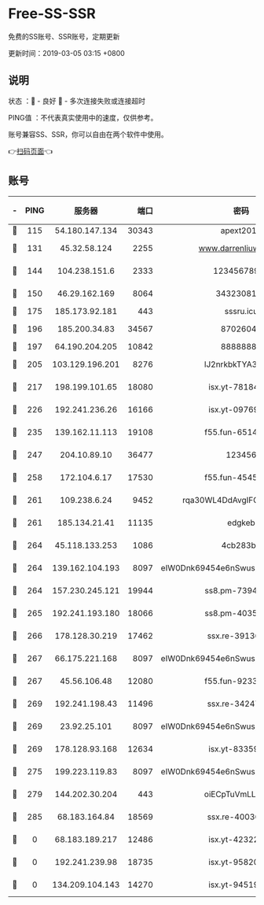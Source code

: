 # Free-SS-SSR

免费的SS账号、SSR账号，定期更新

更新时间：2019-03-05 03:15 +0800

## 说明

状态     ：🙂 - 良好 🙁 - 多次连接失败或连接超时

PING值   ：不代表真实使用中的速度，仅供参考。

账号兼容SS、SSR，你可以自由在两个软件中使用。

👉[扫码页面](https://liesauer.github.io/free-ss-ssr.github.io/)👈

## 账号

|-|PING|服务器|端口|密码|加密方式|区域|
|:----:|:----:|:-----:|-----:|:----:|:----:|:----:|
|🙂|115|54.180.147.134|30343|apext2019|chacha20|KR|
|🙂|131|45.32.58.124|2255|www.darrenliuwei.com|aes-256-cfb|JP|
|🙂|144|104.238.151.6|2333|12345678900|aes-256-cfb|JP|
|🙂|150|46.29.162.169|8064|3432308177|aes-256-cfb|RU|
|🙂|175|185.173.92.181|443|sssru.icu|rc4-md5|RU|
|🙂|196|185.200.34.83|34567|87026045|aes-256-cfb|US|
|🙂|197|64.190.204.205|10842|88888888|rc4-md5|US|
|🙂|205|103.129.196.201|8276|lJ2nrkbkTYA30wv0|aes-256-cfb|US|
|🙂|217|198.199.101.65|18080|isx.yt-78184489|aes-256-cfb|US|
|🙂|226|192.241.236.26|16166|isx.yt-09769627|aes-256-cfb|US|
|🙂|235|139.162.11.113|19108|f55.fun-65147791|aes-256-cfb|SG|
|🙂|247|204.10.89.10|36477|123456|aes-256-cfb|US|
|🙂|258|172.104.6.17|17530|f55.fun-45452436|aes-256-cfb|US|
|🙂|261|109.238.6.24|9452|rqa30WL4DdAvgIFG6Fs3znzTa|aes-256-cfb|FR|
|🙂|261|185.134.21.41|11135|edgkeb|aes-256-cfb|GB|
|🙂|264|45.118.133.253|1086|4cb283b8|aes-256-cfb|SG|
|🙂|264|139.162.104.193|8097|eIW0Dnk69454e6nSwuspv9DmS201tQ0D|aes-256-cfb|JP|
|🙂|264|157.230.245.121|19944|ss8.pm-73943906|aes-256-cfb|SG|
|🙂|265|192.241.193.180|18066|ss8.pm-40352381|aes-256-cfb|US|
|🙂|266|178.128.30.219|17462|ssx.re-39136705|aes-256-cfb|SG|
|🙂|267|66.175.221.168|8097|eIW0Dnk69454e6nSwuspv9DmS201tQ0D|aes-256-cfb|US|
|🙂|267|45.56.106.48|12080|f55.fun-92337003|aes-256-cfb|US|
|🙂|269|192.241.198.43|11496|ssx.re-34247087|aes-256-cfb|US|
|🙂|269|23.92.25.101|8097|eIW0Dnk69454e6nSwuspv9DmS201tQ0D|aes-256-cfb|US|
|🙂|269|178.128.93.168|12634|isx.yt-83359917|aes-256-cfb|SG|
|🙂|275|199.223.119.83|8097|eIW0Dnk69454e6nSwuspv9DmS201tQ0D|aes-256-cfb|US|
|🙂|279|144.202.30.204|443|oiECpTuVmLLxk4Ts|aes-256-cfb|US|
|🙂|285|68.183.164.84|18569|ssx.re-40036320|aes-256-cfb|US|
|🙁|0|68.183.189.217|12486|isx.yt-42322942|aes-256-cfb|SG|
|🙁|0|192.241.239.98|18735|isx.yt-95820139|aes-256-cfb|US|
|🙁|0|134.209.104.143|14270|isx.yt-94519084|aes-256-cfb|SG|
